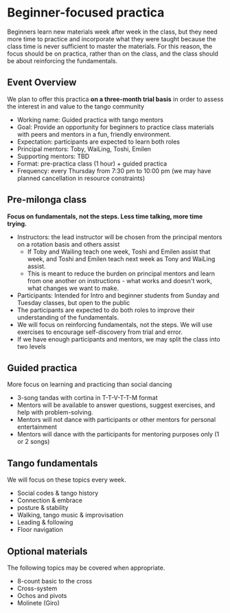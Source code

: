 # Beginner-focused practica

Beginners learn new materials week after week in the class, but they need more time to practice and incorporate what they were taught because the class time is never sufficient to master the materials. For this reason, the focus should be on practica, rather than on the class, and the class should be about reinforcing the fundamentals. 

## Event Overview
We plan to offer this practica **on a three-month trial basis** in order to assess the interest in and value to the tango community
* Working name: Guided practica with tango mentors
* Goal: Provide an opportunity for beginners to practice class materials with peers and mentors in a fun, friendly environment.
* Expectation: participants are expected to learn both roles
* Principal mentors: Toby, WaiLing, Toshi, Emilen
* Supporting mentors: TBD
* Format: pre-practica class (1 hour) + guided practica
* Frequency: every Thursday from 7:30 pm to 10:00 pm (we may have planned cancellation in resource constraints)

## Pre-milonga class 
**Focus on fundamentals, not the steps. Less time talking, more time trying.** 
* Instructors: the lead instructor will be chosen from the principal mentors on a rotation basis and others assist
  * If Toby and Wailing teach one week, Toshi and Emilen assist that week, and Toshi and Emilen teach next week as Tony and WaiLing assist.
  * This is meant to reduce the burden on principal mentors and learn from one another on instructions - what works and doesn't work, what changes we want to make. 
* Participants: Intended for Intro and beginner students from Sunday and Tuesday classes, but open to the public
* The participants are expected to do both roles to improve their understanding of the fundamentals.
* We will focus on reinforcing fundamentals, not the steps. We will use exercises to encourage self-discovery from trial and error.   
* If we have enough participants and mentors, we may split the class into two levels

## Guided practica
More focus on learning and practicing than social dancing
* 3-song tandas with cortina in T-T-V-T-T-M format
* Mentors will be available to answer questions, suggest exercises, and help with problem-solving.
* Mentors will not dance with participants or other mentors for personal entertainment
* Mentors will dance with the participants for mentoring purposes only (1 or 2 songs)

## Tango fundamentals
We will focus on these topics every week. 
* Social codes & tango history
* Connection & embrace
* posture & stability
* Walking, tango music & improvisation
* Leading & following
* Floor navigation

## Optional materials
The following topics may be covered when appropriate.  
* 8-count basic to the cross
* Cross-system
* Ochos and pivots
* Molinete (Giro)
